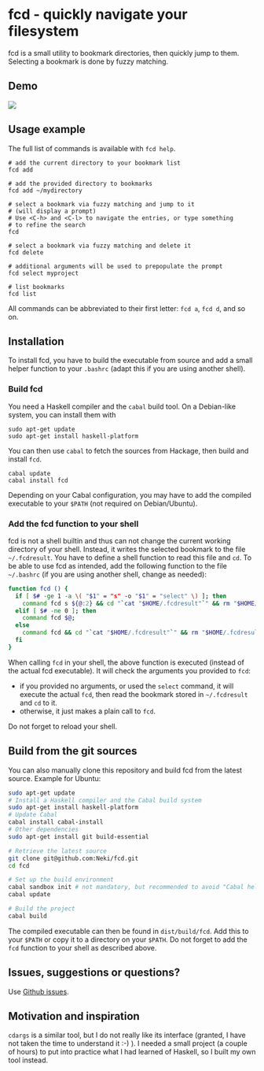 # fcd - quickly navigate your filesystem

fcd is a small utility to bookmark directories, then quickly jump to them.
Selecting a bookmark is done by fuzzy matching.

## Demo

![](http://neki.github.io/fcd/fcd_demo.gif)

## Usage example

The full list of commands is available with `fcd help`.

```
# add the current directory to your bookmark list
fcd add

# add the provided directory to bookmarks
fcd add ~/mydirectory

# select a bookmark via fuzzy matching and jump to it
# (will display a prompt)
# Use <C-h> and <C-l> to navigate the entries, or type something
# to refine the search
fcd

# select a bookmark via fuzzy matching and delete it
fcd delete

# additional arguments will be used to prepopulate the prompt
fcd select myproject

# list bookmarks
fcd list
```

All commands can be abbreviated to their first letter: `fcd a`, `fcd d`, and so on.

## Installation

To install fcd, you have to build the executable from source and add a small helper function to your `.bashrc` (adapt this if you are using another shell).

### Build fcd

You need a Haskell compiler and the `cabal` build tool.
On a Debian-like system, you can install them with
```
sudo apt-get update
sudo apt-get install haskell-platform
```

You can then use `cabal` to fetch the sources from Hackage, then build and install `fcd`.
```
cabal update
cabal install fcd
```

Depending on your Cabal configuration, you may have to add the compiled executable to your `$PATH` (not required on Debian/Ubuntu).

### Add the fcd function to your shell

fcd is not a shell builtin and thus can not change the current working directory of your shell. Instead, it writes the selected bookmark to the file `~/.fcdresult`. You have to define a shell function to read this file and `cd`.
To be able to use fcd as intended, add the following function to the file `~/.bashrc` (if you are using another shell, change as needed):

```bash
function fcd () {
  if [ $# -ge 1 -a \( "$1" = "s" -o "$1" = "select" \) ]; then
    command fcd s ${@:2} && cd "`cat "$HOME/.fcdresult"`" && rm "$HOME/.fcdresult";
  elif [ $# -ne 0 ]; then
    command fcd $@;
  else
    command fcd && cd "`cat "$HOME/.fcdresult"`" && rm "$HOME/.fcdresult";
  fi
}
```

When calling `fcd` in your shell, the above function is executed (instead of the actual fcd executable). It will check the arguments you provided to `fcd`:
* if you provided no arguments, or used the `select` command, it will execute the actual `fcd`, then read the bookmark stored in `~/.fcdresult` and `cd` to it.
* otherwise, it just makes a plain call to `fcd`.

Do not forget to reload your shell.

## Build from the git sources

You can also manually clone this repository and build fcd from the latest source. Example for Ubuntu:

```bash
sudo apt-get update
# Install a Haskell compiler and the Cabal build system
sudo apt-get install haskell-platform
# Update Cabal
cabal install cabal-install
# Other dependencies
sudo apt-get install git build-essential

# Retrieve the latest source
git clone git@github.com:Neki/fcd.git
cd fcd

# Set up the build environment
cabal sandbox init # not mandatory, but recommended to avoid "Cabal hell"
cabal update

# Build the project
cabal build
```

The compiled executable can then be found in `dist/build/fcd`. Add this to your `$PATH` or copy it to a directory on your `$PATH`.
Do not forget to add the `fcd` function to your shell as described above.

## Issues, suggestions or questions?

Use [Github issues](https://github.com/Neki/fcd/issues).

## Motivation and inspiration

`cdargs` is a similar tool, but I do not really like its interface (granted, I have not taken the time to understand it :-) ).
I needed a small project (a couple of hours) to put into practice what I had learned of Haskell, so I built my own tool instead.
